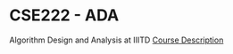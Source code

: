 # CSE222 - ADA
Algorithm Design and Analysis at IIITD
<a href="https://techtree.iiitd.edu.in/viewDescription/filename?=CSE222">Course Description</a>
